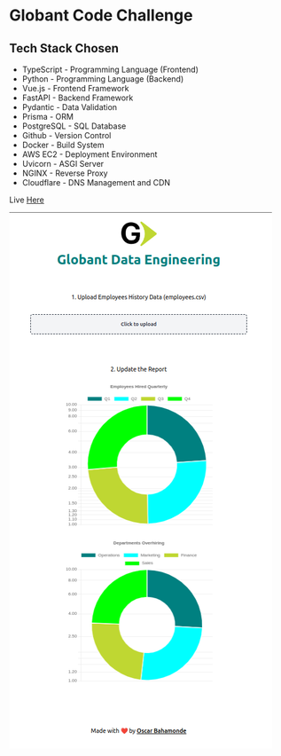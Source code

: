 # Globant Code Challenge

## Tech Stack Chosen

- TypeScript - Programming Language (Frontend)
- Python - Programming Language (Backend)
- Vue.js - Frontend Framework
- FastAPI - Backend Framework
- Pydantic - Data Validation
- Prisma - ORM
- PostgreSQL - SQL Database
- Github - Version Control
- Docker - Build System
- AWS EC2 - Deployment Environment
- Uvicorn - ASGI Server
- NGINX - Reverse Proxy
- Cloudflare - DNS Management and CDN

Live [Here](https://globant.aiofauna.com/docs)

![Preview](image.png)